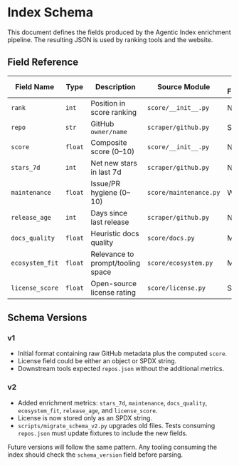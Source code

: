 # Index Schema

This document defines the fields produced by the Agentic Index enrichment pipeline. The resulting JSON is used by ranking tools and the website.

## Field Reference

| Field Name | Type | Description | Source Module | Update Frequency |
|------------|------|-------------|---------------|------------------|
| `rank` | `int` | Position in score ranking | `score/__init__.py` | Nightly |
| `repo` | `str` | GitHub `owner/name` | `scraper/github.py` | Static |
| `score` | `float` | Composite score (0–10) | `score/__init__.py` | Nightly |
| `stars_7d` | `int` | Net new stars in last 7d | `scraper/github.py` | Nightly |
| `maintenance` | `float` | Issue/PR hygiene (0–10) | `score/maintenance.py` | Weekly |
| `release_age` | `int` | Days since last release | `scraper/github.py` | Nightly |
| `docs_quality` | `float` | Heuristic docs quality | `score/docs.py` | Monthly |
| `ecosystem_fit` | `float` | Relevance to prompt/tooling space | `score/ecosystem.py` | Monthly |
| `license_score` | `float` | Open-source license rating | `score/license.py` | Static |

## Schema Versions

### v1
- Initial format containing raw GitHub metadata plus the computed `score`.
- License field could be either an object or SPDX string.
- Downstream tools expected `repos.json` without the additional metrics.

### v2
- Added enrichment metrics: `stars_7d`, `maintenance`, `docs_quality`, `ecosystem_fit`, `release_age`, and `license_score`.
- License is now stored only as an SPDX string.
- `scripts/migrate_schema_v2.py` upgrades old files. Tests consuming `repos.json` must update fixtures to include the new fields.

Future versions will follow the same pattern. Any tooling consuming the index should check the `schema_version` field before parsing.
